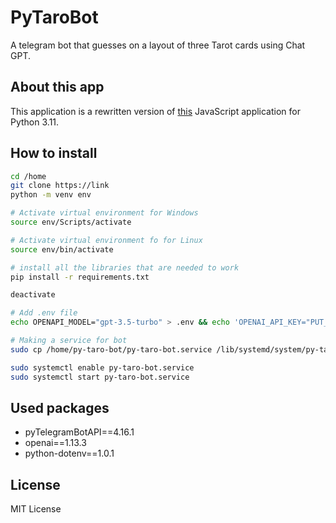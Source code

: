 # PyTaroBot
A telegram bot that guesses on a layout of three Tarot cards using Chat GPT.


## About this app

This application is a rewritten version of [this](https://github.com/pamnard/TaroBot) JavaScript application for Python 3.11.


## How to install


```bash
cd /home
git clone https://link
python -m venv env

# Activate virtual environment for Windows
source env/Scripts/activate

# Activate virtual environment fo for Linux
source env/bin/activate

# install all the libraries that are needed to work
pip install -r requirements.txt

deactivate

# Add .env file
echo OPENAPI_MODEL="gpt-3.5-turbo" > .env && echo 'OPENAI_API_KEY="PUT_OPENAI_API_KEY_HERE"' >> .env && echo 'TELEGRAM_TOKEN="PUT_TELEGRAM_TOKEN_HERE"' >> .env

# Making a service for bot
sudo cp /home/py-taro-bot/py-taro-bot.service /lib/systemd/system/py-taro-bot.service

sudo systemctl enable py-taro-bot.service
sudo systemctl start py-taro-bot.service
```

## Used packages

- pyTelegramBotAPI==4.16.1
- openai==1.13.3
- python-dotenv==1.0.1

## License

MIT License